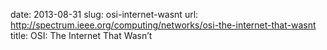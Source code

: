 date: 2013-08-31
slug: osi-internet-wasnt
url: http://spectrum.ieee.org/computing/networks/osi-the-internet-that-wasnt
title: OSI: The Internet That Wasn’t
